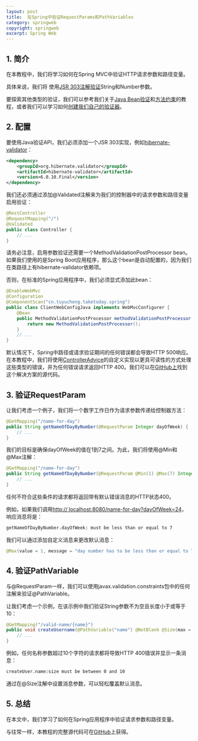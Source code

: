 ```yaml
---
layout: post
title:  在Spring中验证RequestParams和PathVariables
category: springweb
copyright: springweb
excerpt: Spring Web
---
```


## 1. 简介

在本教程中，我们将学习如何在Spring MVC中验证HTTP请求参数和路径变量。

具体来说，我们将 使用[JSR 303注解验证](https://beanvalidation.org/1.0/spec/)String和Number参数。

要探索其他类型的验证，我们可以参考我们关于[Java Bean验证](https://www.baeldung.com/javax-validation)和[方法约束](https://www.baeldung.com/javax-validation-method-constraints)的教程，或者我们可以学习如何[创建我们自己的验证器](https://www.baeldung.com/spring-mvc-custom-validator)。

## 2. 配置

要使用Java验证API，我们必须添加一个JSR 303实现，例如[hibernate-validator](https://search.maven.org/search?q=a:hibernate-validator)：

```xml
<dependency>
    <groupId>org.hibernate.validator</groupId>
    <artifactId>hibernate-validator</artifactId>
    <version>6.0.10.Final</version>
</dependency>
```

我们还必须通过添加@Validated注解来为我们的控制器中的请求参数和路径变量启用验证：

```java
@RestController
@RequestMapping("/")
@Validated
public class Controller {
    // ...
}
```

请务必注意，启用参数验证还需要一个MethodValidationPostProcessor bean。如果我们使用的是Spring Boot应用程序，那么这个bean是自动配置的，因为我们在类路径上有hibernate-validator依赖项。

否则，在标准的Spring应用程序中，我们必须显式添加此bean：

```java
@EnableWebMvc
@Configuration
@ComponentScan("cn.tuyucheng.taketoday.spring")
public class ClientWebConfigJava implements WebMvcConfigurer {
    @Bean
    public MethodValidationPostProcessor methodValidationPostProcessor() {
        return new MethodValidationPostProcessor();
    }
    // ...
}
```

默认情况下，Spring中路径或请求验证期间的任何错误都会导致HTTP 500响应。在本教程中，我们将使用[ControllerAdvice](https://www.baeldung.com/exception-handling-for-rest-with-spring)的自定义实现以更具可读性的方式处理这些类型的错误，并为任何错误请求返回HTTP 400。我们可以在[GitHub上](https://github.com/tuyucheng7/taketoday-tutorial4j/tree/master/spring-web-modules/spring-mvc-xml)找到这个解决方案的源代码。

## 3. 验证RequestParam

让我们考虑一个例子，我们将一个数字工作日作为请求参数传递给控制器方法：

```java
@GetMapping("/name-for-day")
public String getNameOfDayByNumber(@RequestParam Integer dayOfWeek) {
    // ...
}
```

我们的目标是确保dayOfWeek的值在1到7之间。为此，我们将使用@Min和@Max注解：

```java
@GetMapping("/name-for-day")
public String getNameOfDayByNumber(@RequestParam @Min(1) @Max(7) Integer dayOfWeek) {
    // ...
}
```

任何不符合这些条件的请求都将返回带有默认错误消息的HTTP状态400。

例如，如果我们调用[http:// localhost:8080/name-for-day?dayOfWeek=24](http://localhost:8080/name-for-day?dayOfWeek=24)，响应消息将是：

```bash
getNameOfDayByNumber.dayOfWeek: must be less than or equal to 7
```

我们可以通过添加自定义消息来更改默认消息：

```java
@Max(value = 1, message = "day number has to be less than or equal to 7")
```

## 4. 验证PathVariable

与@RequestParam一样，我们可以使用javax.validation.constraints包中的任何注解来验证@PathVariable。

让我们考虑一个示例，在该示例中我们验证String参数不为空且长度小于或等于10：

```java
@GetMapping("/valid-name/{name}")
public void createUsername(@PathVariable("name") @NotBlank @Size(max = 10) String username) {
    // ...
}
```

例如，任何名称参数超过10个字符的请求都将导致HTTP 400错误并显示一条消息：

```bash
createUser.name:size must be between 0 and 10
```

通过在@Size注解中设置消息参数，可以轻松覆盖默认消息。

## 5. 总结

在本文中，我们学习了如何在Spring应用程序中验证请求参数和路径变量。

与往常一样，本教程的完整源代码可在[GitHub](https://github.com/tuyucheng7/taketoday-tutorial4j/tree/master/spring-web-modules)上获得。